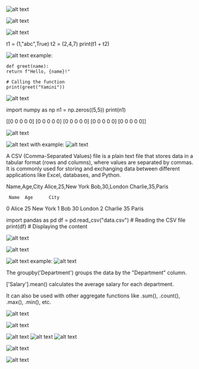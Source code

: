 <!-- what are the key features of python -->

![alt text](image.png)

<!-- what are keyword in python -->

![alt text](image-1.png)

<!-- what are literals in python -->

![alt text](image-2.png)

<!-- How can ypu concatenate two tuples -->

t1 = (1,"abc",True)
t2 = (2,4,7)
print(t1 + t2)

<!-- what are functions in python -->

![alt text](image-3.png)
example:
<!--  -->
    def greet(name):
    return f"Hello, {name}!"

    # Calling the function
    print(greet("Yamini"))

<!--  -->

<!-- How can you initialze a 5x5 NumPy array with only zeros? -->
![alt text](image-4.png)

import numpy as np
n1 = np.zeros((5,5))
print(n1)

<!-- o/p: -->

[[0 0 0 0 0]
[0 0 0 0 0]
[0 0 0 0 0]
[0 0 0 0 0]
[0 0 0 0 0]]

<!-- what is Pandas? -->

![alt text](image-5.png)

<!-- what are DataFrames -->

![alt text](image-6.png)
with example:
![alt text](image-7.png) 

<!-- what is csv file? -->
A CSV (Comma-Separated Values) file is a plain text file that stores data in a tabular format (rows and columns), where values are separated by commas. It is commonly used for storing and exchanging data between different applications like Excel, databases, and Python.

<!-- eg: -->
Name,Age,City
Alice,25,New York
Bob,30,London
Charlie,35,Paris

<!-- it can stored as like: -->
     Name  Age      City
0   Alice   25  New York
1     Bob   30   London
2  Charlie   35    Paris

<!-- program: -->

import pandas as pd
df = pd.read_csv("data.csv")  # Reading the CSV file
print(df)  # Displaying the content

<!-- what is Pandas Series -->
![alt text](image-9.png)
<!-- what is dtype in output? -->

![alt text](image-10.png)

<!-- what is the use of Pandas groupby() function? -->

![alt text](image-11.png)
example:
![alt text](image-12.png)
<!-- Explanation: -->
The groupby('Department') groups the data by the "Department" column.

['Salary'].mean() calculates the average salary for each department.

It can also be used with other aggregate functions like .sum(), .count(), .max(), .min(), etc.

<!-- HOW to create dataframe from list -->
![alt text](image-14.png)

![alt text](image-13.png)

<!-- how to combine dataframes using join() func -->

![alt text](image-15.png)
![alt text](image-16.png)
![alt text](image-17.png)
<!-- vertical stacking -->
![alt text](image-18.png)
<!-- horizondal stacking -->
![alt text](image-19.png)







